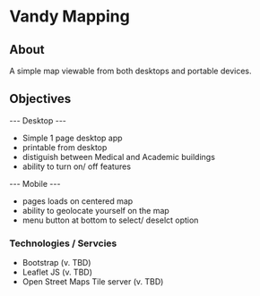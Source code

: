 # Vandy Mapping

## About

A simple map viewable from both desktops and portable devices.

## Objectives

--- Desktop ---

* Simple 1 page desktop app
* printable from desktop
* distiguish between Medical and Academic buildings
* ability to turn on/ off features 


--- Mobile ---

* pages loads on centered map
* ability to geolocate yourself on the map
* menu button at bottom to select/ deselct option 


### Technologies / Servcies

* Bootstrap (v. TBD)
* Leaflet JS (v. TBD)
* Open Street Maps Tile server (v. TBD)
